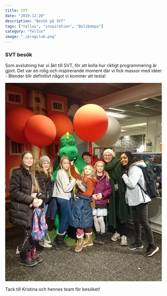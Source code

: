 ```yaml
---
title: SVT
date: "2019-12-20"
description: "Besök på SVT"
tags: ["tellus", "inspiration", "Bolibompa"]
category: "Tellus"
image: "./progclub.png"
---
```


### SVT besök

Som avslutning har vi åkt till SVT, för att kolla hur riktigt programmering är gjort. Det var en rolig och inspirerande moment där vi fick massor med idéer - Blender blir definitivt något vi kommer att testa!

![Bild på programmeringsklubb meddlemmar](progclub.png "Alla medlemmar")

Tack till Kristina och hennes team för besöket!
